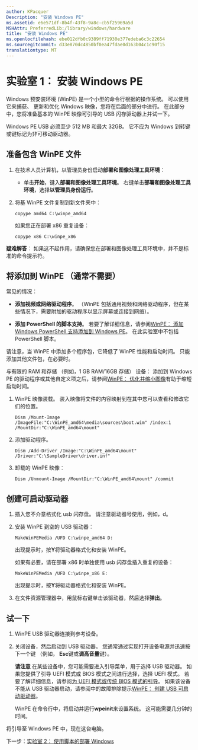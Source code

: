 ```yaml
---
author: KPacquer
Description: "安装 Windows PE"
ms.assetid: e6e571df-8b4f-43f8-9a8c-cb5f25969a5d
MSHAttr: PreferredLib:/library/windows/hardware
title: "安装 Windows PE"
ms.openlocfilehash: ebe012dfb0c9389ff71930e377edeba6c3c22654
ms.sourcegitcommit: d33e870dc4850bf0ea47fdae0d163b04c1c90f15
translationtype: MT
---
```

# <a name="lab-1-install-windows-pe"></a>实验室 1︰ 安装 Windows PE


Windows 预安装环境 (WinPE) 是一个小型的命令行根据的操作系统。 可以使用它来捕获、 更新和优化 Windows 映像，您将在后面的部分中进行。 在此部分中，您将准备基本的 WinPE 映像可引导的 USB 闪存驱动器上并试一下。

Windows PE USB 必须至少 512 MB 和最大 32GB。 它不应为 Windows 到转键或键标记为非可移动驱动器。

## <a name="span-idpreparethewinpefilesspanprepare-the-winpe-files"></a><span id="Prepare_the_WinPE_files"></span>准备包含 WinPE 文件

1.  在技术人员计算机，以管理员身份启动**部署和图像处理工具环境**︰
    -  单击**开始**，键入**部署和图像处理工具环境**。 右键单击**部署和图像处理工具环境**，选择**以管理员身份运行**。

2.  将基 WinPE 文件复制到新文件夹中︰

    ``` syntax
    copype amd64 C:\winpe_amd64
    ```

    如果您正在部署 x86 重复设备︰

    ``` syntax
    copype x86 C:\winpe_x86
    ```

   **疑难解答**︰ 如果这不起作用，请确保您在部署和图像处理工具环境中，并不是标准的命令提示符。 
    
## <a name="span-idaddtowinpespanadd-to-winpe-usually-not-needed"></a><span id="Add_to_WinPE"></span>将添加到 WinPE （通常不需要）

常见的情况︰

* **添加视频或网络驱动程序**。 （WinPE 包括通用视频和网络驱动程序，但在某些情况下，需要附加的驱动程序以显示屏幕或连接到网络）。

* **添加 PowerShell 的脚本支持**。 若要了解详细信息，请参阅[WinPE︰ 添加 Windows PowerShell 支持添加到 Windows PE](winpe-adding-powershell-support-to-windows-pe.md)。 在此实验室中不包括 PowerShell 脚本。

请注意，当 WinPE 中添加多个程序包，它降低了 WinPE 性能和启动时间。 只能添加其他文件包，在必要时。  

与有限的 RAM 和存储 （例如，1 GB RAM/16GB 存储） 设备︰ 添加到 Windows PE 的驱动程序或其他自定义项之后，请参阅[WinPE︰ 优化并缩小图像](winpe-optimize.md)有助于缩短启动时间。

1.  WinPE 映像装载。 装入映像将文件的内容映射到在其中您可以查看和修改它们的位置。

    ``` syntax
    Dism /Mount-Image /ImageFile:"C:\WinPE_amd64\media\sources\boot.wim" /index:1 /MountDir:"C:\WinPE_amd64\mount"
    ```

2.  添加驱动程序。

    ``` syntax
    Dism /Add-Driver /Image:"C:\WinPE_amd64\mount" /Driver:"C:\SampleDriver\driver.inf"
    ```

3.  卸载的 WinPE 映像︰

    ``` syntax
    Dism /Unmount-Image /MountDir:"C:\WinPE_amd64\mount" /commit
    ```

## <a name="span-idcreateabootabledrivespancreate-a-bootable-drive"></a><span id="Create_a_bootable_drive"></span>创建可启动驱动器

1.  插入您不介意格式化 usb 闪存盘。 请注意驱动器号使用，例如，d。

2.  安装 WinPE 到空的 USB 驱动器︰

    ``` syntax
    MakeWinPEMedia /UFD C:\winpe_amd64 D:
    ```

    出现提示时，按**Y**将驱动器格式化和安装 WinPE。

    如果有必要，请在部署 x86 时单独使用 usb 闪存盘插入重复的设备︰

    ``` syntax
    MakeWinPEMedia /UFD C:\winpe_x86 E:
    ```

    出现提示时，按**Y**将驱动器格式化和安装 WinPE。

3.  在文件资源管理器中，用鼠标右键单击该驱动器，然后选择**弹出**。

## <a name="span-idtryitoutspantry-it-out"></a><span id="Try_it_out"></span>试一下

1.  WinPE USB 驱动器连接到参考设备。

2.  关闭设备，然后启动到 USB 驱动器。 您通常通过实现打开设备电源并迅速按下一个键 （例如， **Esc**键或**调高音量**键）。

    **请注意**  在某些设备中，您可能需要进入引导菜单，用于选择 USB 驱动器。 如果您提供了引导 UEFI 模式或 BIOS 模式之间进行选择，选择 UEFI 模式。 若要了解详细信息，请参阅[为 UEFI 模式或传统 BIOS 模式的引导](http://go.microsoft.com/fwlink/?LinkId=526943)。
    如果该设备不能从 USB 驱动器启动，请参阅中的故障排除提示[WinPE︰ 创建 USB 可启动驱动器](http://go.microsoft.com/fwlink/?LinkId=526944)。

    WinPE 在命令行中，将启动并运行**wpeinit**来设置系统。 这可能需要几分钟的时间。

将引导至 Windows PE 中，现在这台电脑。 

下一步︰[实验室 2︰ 使用脚本的部署 Windows](deploy-windows-with-a-script-sxs.md)
 
